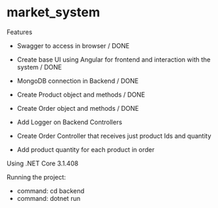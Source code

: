 # market_system

Features
- Swagger to access in browser / DONE
- Create base UI using Angular for frontend and interaction with the system / DONE
- MongoDB connection in Backend / DONE
- Create Product object and methods / DONE
- Create Order object and methods / DONE
- Add Logger on Backend Controllers

- Create Order Controller that receives just product Ids and quantity
- Add product quantity for each product in order

Using .NET Core 3.1.408

Running the project:
- command: cd backend
- command: dotnet run